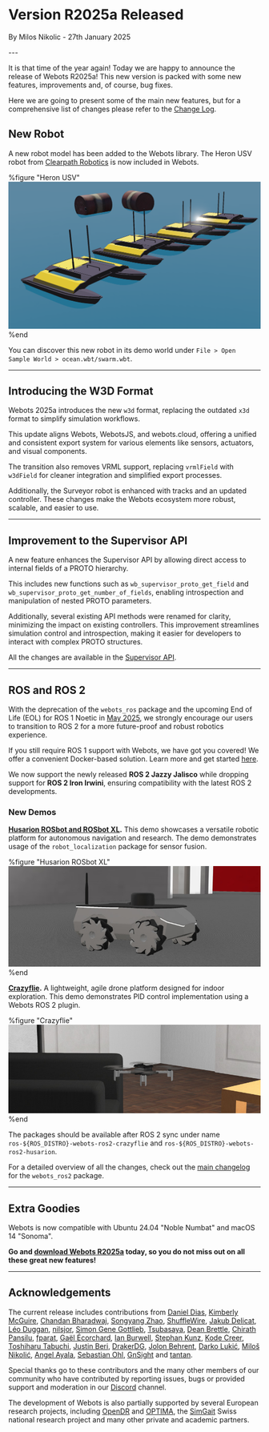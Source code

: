 # Version R2025a Released

<p id="publish-data">By Milos Nikolic - 27th January 2025</p>
<!--  -->
---

It is that time of the year again!
Today we are happy to announce the release of Webots R2025a!
This new version is packed with some new features, improvements and, of course, bug fixes.

Here we are going to present some of the main new features, but for a comprehensive list of changes please refer to the [Change Log](../reference/changelog-r2025.md).

## New Robot

A new robot model has been added to the Webots library.
The Heron USV robot from [Clearpath Robotics](https://clearpathrobotics.com/) is now included in Webots.

%figure "Heron USV"
![Heron USV](images/heron_usv.thumbnail.png)
%end

You can discover this new robot in its demo world under `File > Open Sample World > ocean.wbt/swarm.wbt`.

---

## Introducing the W3D Format

Webots 2025a introduces the new `w3d` format, replacing the outdated `x3d` format to simplify simulation workflows.

This update aligns Webots, WebotsJS, and webots.cloud, offering a unified and consistent export system for various elements like sensors, actuators, and visual components.

The transition also removes VRML support, replacing `vrmlField` with `w3dField` for cleaner integration and simplified export processes.

Additionally, the Surveyor robot is enhanced with tracks and an updated controller. These changes make the Webots ecosystem more robust, scalable, and easier to use.

---

## Improvement to the Supervisor API

A new feature enhances the Supervisor API by allowing direct access to internal fields of a PROTO hierarchy.

This includes new functions such as `wb_supervisor_proto_get_field` and `wb_supervisor_proto_get_number_of_fields`, enabling introspection and manipulation of nested PROTO parameters.

Additionally, several existing API methods were renamed for clarity, minimizing the impact on existing controllers. This improvement streamlines simulation control and introspection, making it easier for developers to interact with complex PROTO structures.

All the changes are available in the [Supervisor API](https://cyberbotics.com/doc/reference/supervisor).

---

## ROS and ROS 2

With the deprecation of the `webots_ros` package and the upcoming End of Life (EOL) for ROS 1 Noetic in [May 2025](https://wiki.ros.org/Distributions), we strongly encourage our users to transition to ROS 2 for a more future-proof and robust robotics experience.

If you still require ROS 1 support with Webots, we have got you covered!
We offer a convenient Docker-based solution. Learn more and get started [here](https://github.com/cyberbotics/webots_ros/tree/develop/docker).

We now support the newly released **ROS 2 Jazzy Jalisco** while dropping support for **ROS 2 Iron Irwini**, ensuring compatibility with the latest ROS 2 developments.

### New Demos

**[Husarion ROSbot and ROSbot XL](https://husarion.com/).**
This demo showcases a versatile robotic platform for autonomous navigation and research.
The demo demonstrates usage of the `robot_localization` package for sensor fusion.

%figure "Husarion ROSbot XL"
![Husarion ROSbot XL](images/ros_husarion_rosbot_xl.thumbnail.jpg)
%end

**[Crazyflie](https://www.bitcraze.io/products/old-products/crazyflie-2-1/).**
A lightweight, agile drone platform designed for indoor exploration.
This demo demonstrates PID control implementation using a Webots ROS 2 plugin.

%figure "Crazyflie"
![Crazyflie](images/ros_crazyflie.thumbnail.jpg)
%end

The packages should be available after ROS 2 sync under name `ros-${ROS_DISTRO}-webots-ros2-crazyflie` and `ros-${ROS_DISTRO}-webots-ros2-husarion`.

For a detailed overview of all the changes, check out the [main changelog](https://github.com/cyberbotics/webots_ros2/blob/master/webots_ros2/CHANGELOG.rst) for the `webots_ros2` package.

---

## Extra Goodies

Webots is now compatible with Ubuntu 24.04 "Noble Numbat" and macOS 14 "Sonoma".

**Go and [download Webots R2025a](https://cyberbotics.com/#download) today, so you do not miss out on all these great new features!**

---

## Acknowledgements

The current release includes contributions from [Daniel Dias](https://github.com/ad-daniel), [Kimberly McGuire](https://github.com/knmcguire), [Chandan Bharadwaj](https://github.com/Chandan-Bharadwaj), [Songyang Zhao](https://github.com/songyangZhao), [ShuffleWire](https://github.com/ShuffleWire), [Jakub Delicat](https://github.com/delihus), [Léo Duggan](https://github.com/Jean-Eudes-le-retour), [nilsjor](https://github.com/nilsjor), [Simon Gene Gottlieb](https://github.com/SGSSGene), [Tsubasaya](https://github.com/Minimerl), [Dean Brettle](https://github.com/brettle), [Chirath Pansilu](https://github.com/ChirathPansilu), [fparat](https://github.com/fparat), [Gaël Écorchard](https://github.com/galou), [Ian Burwell](https://github.com/IanBurwell), [Stephan Kunz](https://github.com/stepkun), [Kode Creer](https://github.com/kodecreer), [Toshiharu Tabuchi](https://github.com/toshiharutf), [Justin Beri](https://github.com/justinberi), [DrakerDG](https://github.com/DrakerDG), [Jolon Behrent](https://github.com/JolonB), [Darko Lukić](https://github.com/lukicdarkoo), [Miloš Nikolić](https://github.com/MNikoliCC), [Angel Ayala](https://github.com/angel-ayala), [Sebastian Ohl](https://github.com/sebastianohl), [GnSight](https://github.com/ftyghome) and [tantan](https://github.com/naos080415).

Special thanks go to these contributors and the many other members of our community who have contributed by reporting issues, bugs or provided support and moderation in our [Discord](https://discord.com/invite/nTWbN9m) channel.

The development of Webots is also partially supported by several European research projects, including [OpenDR](https://opendr.eu) and [OPTIMA](https://optima-hpc.eu), the [SimGait](https://simgait.org) Swiss national research project and many other private and academic partners.


